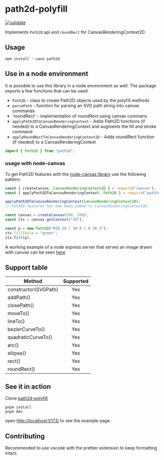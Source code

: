 # path2d-polyfill

[![validate](https://github.com/nilzona/path2d-polyfill/actions/workflows/validate.yaml/badge.svg)](https://github.com/nilzona/path2d-polyfill/actions/workflows/validate.yaml)

Implements `Path2D` api and `roundRect` for CanvasRenderingContext2D

## Usage

```shell
npm install --save path2d
```

## Use in a node environment

It is possible to use this library in a node environment as well. The package exports a few functions that can be used:

- `Path2D` - class to create Path2D objects used by the polyfill methods
- `parsePath` - function for parsing an SVG path string into canvas commands
- 'roundRect' - implementation of roundRect using canvas commans
- `applyPath2DToCanvasRenderingContext` - Adds Path2D functions (if needed) to a CanvasRenderingContext and augments the fill and stroke command
- `applyRoundRectToCanvasRenderingContext2D` - Adds roundRect function (if needed) to a CanvasRenderingContext

```js
import { Path2D } from "path2d";
```

### usage with node-canvas

To get Path2D features with the [node-canvas library](https://github.com/Automattic/node-canvas) use the following pattern:

```js
const { createCanvas, CanvasRenderingContext2D } = require("canvas");
const { applyPath2DToCanvasRenderingContext, Path2D } = require("path2d");

applyPath2DToCanvasRenderingContext(CanvasRenderingContext2D);
// Path2D features has now been added to CanvasRenderingContext2D

const canvas = createCanvas(200, 200);
const ctx = canvas.getContext("2d");

const p = new Path2D("M10 10 l 20 0 l 0 20 Z");
ctx.fillStyle = "green";
ctx.fill(p);
```

A working example of a node express server that serves an image drawn with canvas can be seen [here](https://gist.github.com/nilzona/e611c99336d8ea1f645bd391a459c24f)

## Support table

| Method               | Supported |
| -------------------- | :-------: |
| constructor(SVGPath) |    Yes    |
| addPath()            |    Yes    |
| closePath()          |    Yes    |
| moveTo()             |    Yes    |
| lineTo()             |    Yes    |
| bezierCurveTo()      |    Yes    |
| quadraticCurveTo()   |    Yes    |
| arc()                |    Yes    |
| ellipse()            |    Yes    |
| rect()               |    Yes    |
| roundRect()          |    Yes    |

## See it in action

Clone [path2d-polyfill](https://github.com/nilzona/path2d-polyfill)

```shell
pnpm install
pnpm dev
```

open <http://localhost:5173/> to see the example page.

## Contributing

Recommended to use vscode with the prettier extension to keep formatting intact.
